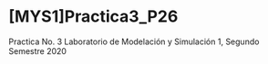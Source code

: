 # [MYS1]Practica3_P26
 Practica No. 3 Laboratorio de Modelación y Simulación 1, Segundo Semestre 2020
